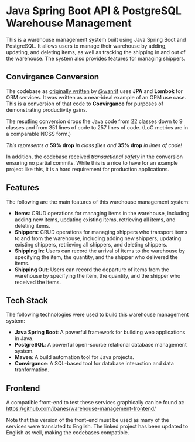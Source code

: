 # Java Spring Boot API & PostgreSQL Warehouse Management

This is a warehouse management system built using Java Spring Boot and PostgreSQL. It allows users to manage their warehouse by adding, updating, and deleting items, as well as tracking the shipping in and out of the warehouse. The system also provides features for managing shippers.

## Convirgance Conversion

The codebase as [originally written](https://github.com/wanrif/warehouse-management-backend) by [@wanrif](https://github.com/wanrif/) uses **JPA** and **Lombok** for ORM services. It was written as a near-ideal example of an ORM use case. This is a conversion of that code to **Convirgance** for purposes of demonstrating productivity gains.

The resutling conversion drops the Java code from 22 classes down to 9 classes and from 351 lines of code to 257 lines of code. (LoC metrics are in a comparable NCSS form.)

*This represents a* **59% drop** *in class files and* **35% drop** *in lines of code!*

In addition, the codebase received *transactional safety* in the conversion ensuring no partial commits. While this is a nice to have for an example project like this, it is a hard requirement for production applications. 

## Features

The following are the main features of this warehouse management system:

- **Items**: CRUD operations for managing items in the warehouse, including adding new items, updating existing items, retrieving all items, and deleting items.
- **Shippers**: CRUD operations for managing shippers who transport items to and from the warehouse, including adding new shippers, updating existing shippers, retrieving all shippers, and deleting shippers.
- **Shipping In**: Users can record the arrival of items to the warehouse by specifying the item, the quantity, and the shipper who delivered the items.
- **Shipping Out**: Users can record the departure of items from the warehouse by specifying the item, the quantity, and the shipper who received the items.

## Tech Stack

The following technologies were used to build this warehouse management system:

- **Java Spring Boot**: A powerful framework for building web applications in Java.
- **PostgreSQL**: A powerful open-source relational database management system.
- **Maven**: A build automation tool for Java projects.
- **Convirgance**: A SQL-based tool for database interaction and data tranformation.

## Frontend

A compatible front-end to test these services graphically can be found at: https://github.com/jbanes/warehouse-management-frontend/

Note that this version of the front-end must be used as many of the services were translated to English. The linked project has been updated to English as well, making the codebases compatible.
